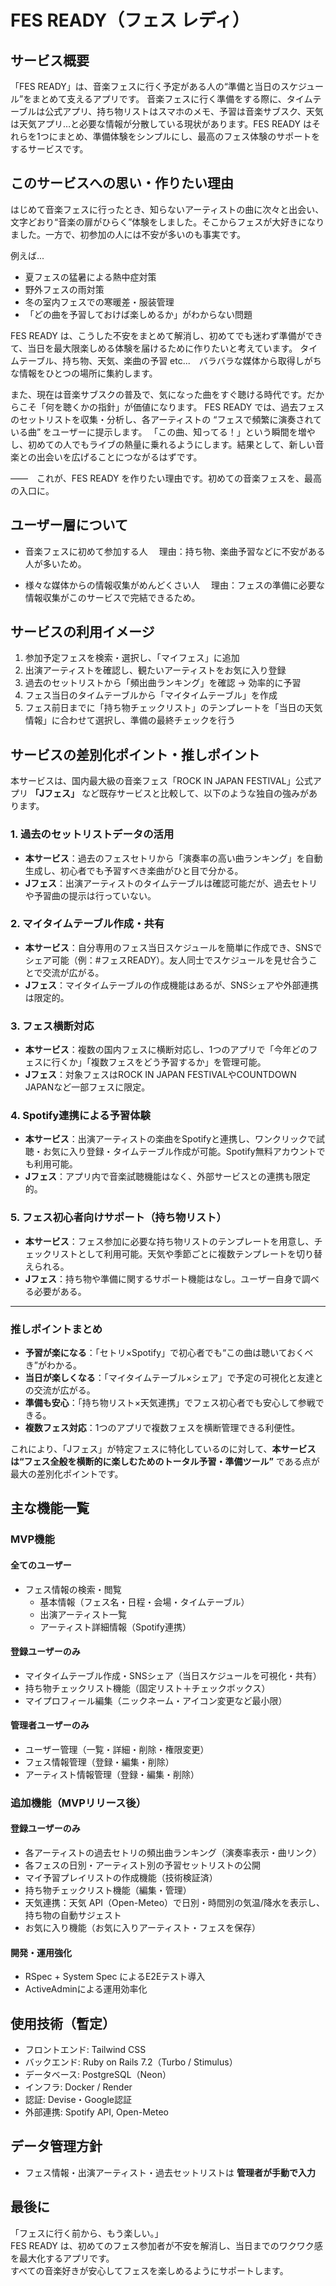 # **FES READY（フェス レディ）**

## **サービス概要**

「FES READY」は、音楽フェスに行く予定がある人の“準備と当日のスケジュール”をまとめて支えるアプリです。
音楽フェスに行く準備をする際に、タイムテーブルは公式アプリ、持ち物リストはスマホのメモ、予習は音楽サブスク、天気は天気アプリ…と必要な情報が分散している現状があります。FES READY はそれらを1つにまとめ、準備体験をシンプルにし、最高のフェス体験のサポートをするサービスです。

## **このサービスへの思い・作りたい理由**

はじめて音楽フェスに行ったとき、知らないアーティストの曲に次々と出会い、文字どおり“音楽の扉がひらく”体験をしました。そこからフェスが大好きになりました。一方で、初参加の人には不安が多いのも事実です。

例えば...
- 夏フェスの猛暑による熱中症対策
- 野外フェスの雨対策
- 冬の室内フェスでの寒暖差・服装管理
- 「どの曲を予習しておけば楽しめるか」がわからない問題

FES READY は、こうした不安をまとめて解消し、初めてでも迷わず準備ができて、当日を最大限楽しめる体験を届けるために作りたいと考えています。
タイムテーブル、持ち物、天気、楽曲の予習 etc...　バラバラな媒体から取得しがちな情報をひとつの場所に集約します。

また、現在は音楽サブスクの普及で、気になった曲をすぐ聴ける時代です。だからこそ「何を聴くかの指針」が価値になります。
FES READY では、過去フェスのセットリストを収集・分析し、各アーティストの “フェスで頻繁に演奏されている曲” をユーザーに提示します。
「この曲、知ってる！」という瞬間を増やし、初めての人でもライブの熱量に乗れるようにします。結果として、新しい音楽との出会いを広げることにつながるはずです。

――　これが、FES READY を作りたい理由です。初めての音楽フェスを、最高の入口に。

## **ユーザー層について**

- 音楽フェスに初めて参加する人
　理由：持ち物、楽曲予習などに不安がある人が多いため。

- 様々な媒体からの情報収集がめんどくさい人
　理由：フェスの準備に必要な情報収集がこのサービスで完結できるため。

## **サービスの利用イメージ**

1. 参加予定フェスを検索・選択し、「マイフェス」に追加  
2. 出演アーティストを確認し、観たいアーティストをお気に入り登録
3. 過去のセットリストから「頻出曲ランキング」を確認 → 効率的に予習
4. フェス当日のタイムテーブルから「マイタイムテーブル」を作成
5. フェス前日までに「持ち物チェックリスト」のテンプレートを「当日の天気情報」に合わせて選択し、準備の最終チェックを行う

## **サービスの差別化ポイント・推しポイント**

本サービスは、国内最大級の音楽フェス「ROCK IN JAPAN FESTIVAL」公式アプリ **「Jフェス」** など既存サービスと比較して、以下のような独自の強みがあります。

### 1. 過去のセットリストデータの活用
- **本サービス**：過去のフェスセトリから「演奏率の高い曲ランキング」を自動生成し、初心者でも予習すべき楽曲がひと目で分かる。  
- **Jフェス**：出演アーティストのタイムテーブルは確認可能だが、過去セトリや予習曲の提示は行っていない。

### 2. マイタイムテーブル作成・共有
- **本サービス**：自分専用のフェス当日スケジュールを簡単に作成でき、SNSでシェア可能（例：#フェスREADY）。友人同士でスケジュールを見せ合うことで交流が広がる。  
- **Jフェス**：マイタイムテーブルの作成機能はあるが、SNSシェアや外部連携は限定的。

### 3. フェス横断対応
- **本サービス**：複数の国内フェスに横断対応し、1つのアプリで「今年どのフェスに行くか」「複数フェスをどう予習するか」を管理可能。  
- **Jフェス**：対象フェスはROCK IN JAPAN FESTIVALやCOUNTDOWN JAPANなど一部フェスに限定。

### 4. Spotify連携による予習体験
- **本サービス**：出演アーティストの楽曲をSpotifyと連携し、ワンクリックで試聴・お気に入り登録・タイムテーブル作成が可能。Spotify無料アカウントでも利用可能。  
- **Jフェス**：アプリ内で音楽試聴機能はなく、外部サービスとの連携も限定的。

### 5. フェス初心者向けサポート（持ち物リスト）
- **本サービス**：フェス参加に必要な持ち物リストのテンプレートを用意し、チェックリストとして利用可能。天気や季節ごとに複数テンプレートを切り替えられる。  
- **Jフェス**：持ち物や準備に関するサポート機能はなし。ユーザー自身で調べる必要がある。

---

###  推しポイントまとめ
- **予習が楽になる**：「セトリ×Spotify」で初心者でも“この曲は聴いておくべき”がわかる。  
- **当日が楽しくなる**：「マイタイムテーブル×シェア」で予定の可視化と友達との交流が広がる。  
- **準備も安心**：「持ち物リスト×天気連携」でフェス初心者でも安心して参戦できる。  
- **複数フェス対応**：1つのアプリで複数フェスを横断管理できる利便性。  

これにより、「Jフェス」が特定フェスに特化しているのに対して、**本サービスは“フェス全般を横断的に楽しむためのトータル予習・準備ツール”** である点が最大の差別化ポイントです。


## **主な機能一覧**

### MVP機能

#### 全てのユーザー
- フェス情報の検索・閲覧  
  - 基本情報（フェス名・日程・会場・タイムテーブル）  
  - 出演アーティスト一覧  
  - アーティスト詳細情報（Spotify連携）  

#### 登録ユーザーのみ
- マイタイムテーブル作成・SNSシェア（当日スケジュールを可視化・共有）
- 持ち物チェックリスト機能（固定リスト＋チェックボックス）
- マイプロフィール編集（ニックネーム・アイコン変更など最小限）

#### 管理者ユーザーのみ
- ユーザー管理（一覧・詳細・削除・権限変更）  
- フェス情報管理（登録・編集・削除）  
- アーティスト情報管理（登録・編集・削除）  

### 追加機能（MVPリリース後）

#### 登録ユーザーのみ
- 各アーティストの過去セトリの頻出曲ランキング（演奏率表示・曲リンク）  
- 各フェスの日別・アーティスト別の予習セットリストの公開  
- マイ予習プレイリストの作成機能（技術検証済）
- 持ち物チェックリスト機能（編集・管理）  
- 天気連携：天気 API（Open-Meteo）で日別・時間別の気温/降水を表示し、持ち物の自動サジェスト  
- お気に入り機能（お気に入りアーティスト・フェスを保存）  

#### 開発・運用強化
- RSpec + System Spec によるE2Eテスト導入  
- ActiveAdminによる運用効率化  

## **使用技術（暫定）**

- フロントエンド: Tailwind CSS  
- バックエンド: Ruby on Rails 7.2（Turbo / Stimulus）  
- データベース: PostgreSQL（Neon）  
- インフラ: Docker / Render  
- 認証: Devise・Google認証  
- 外部連携: Spotify API, Open-Meteo 

## **データ管理方針**

- フェス情報・出演アーティスト・過去セットリストは **管理者が手動で入力**    

## **最後に**

「フェスに行く前から、もう楽しい。」  
FES READY は、初めてのフェス参加者が不安を解消し、当日までのワクワク感を最大化するアプリです。  
すべての音楽好きが安心してフェスを楽しめるようにサポートします。  
